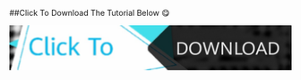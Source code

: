 ##Click To Download The Tutorial Below 😋

[![ClickToDownload](https://github.com/ArifRawf/adbanner/raw/master/ad.png)](https://wap4dollar.com/ad/serve.php?id=yf7bgohf7v)
